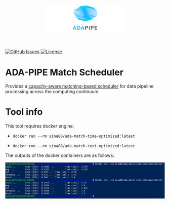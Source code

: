 <p align="center"><img width=50% src="https://raw.githubusercontent.com/DataCloud-project/ADA-PIPE/main/figure/ADAPIPE_Logo_TransparentBackground_White.png"></p>&nbsp;

[![GitHub Issues](https://img.shields.io/github/issues/DataCloud-project/ADA-PIPE.svg)](https://github.com/DataCloud-project/ADA-PIPE/issues)
[![License](https://img.shields.io/badge/license-Apache2.0-blue.svg)](https://opensource.org/licenses/Apache-2.0)

# ADA-PIPE Match Scheduler

Provides a [capacity-aware matching-based scheduler](https://github.com/SiNa88/C3-Match) for data pipeline processing across the computing continuum.

# Tool info

This tool requires docker engine:

*  ``docker run --rm sina88/ada-match-time-optimized:latest``

*  ``docker run --rm sina88/ada-match-cost-optimized:latest``


The outputs of the docker containers are as follows:

![alt text](https://raw.githubusercontent.com/DataCloud-project/ADA-PIPE/main/matching-scheduler/cost-or-time-optimized-match/runs.JPG)
